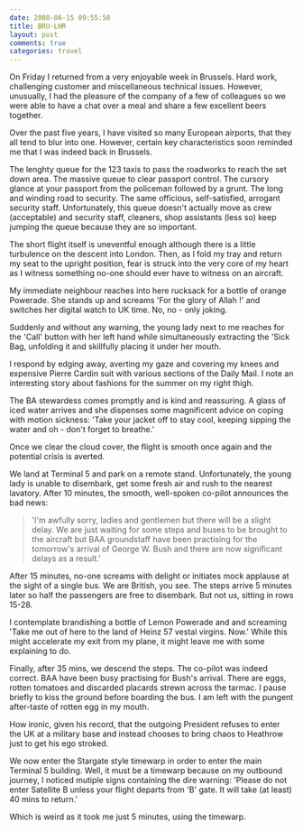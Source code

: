 ```yaml
---
date: 2008-06-15 09:55:58
title: BRU-LHR
layout: post
comments: true
categories: travel
---
```

On Friday I returned from a very enjoyable week in Brussels. Hard work,
challenging customer and miscellaneous technical issues. However,
unusually, I had the pleasure of the company of a few of colleagues so
we were able to have a chat over a meal and share a few excellent beers
together.

Over the past five years, I have visited so many European airports, that
they all tend to blur into one. However, certain key characteristics
soon reminded me that I was indeed back in Brussels.

The lenghty queue for the 123 taxis to pass the roadworks to reach the
set down area. The massive queue to clear passport control. The cursory
glance at your passport from the policeman followed by a grunt. The long
and winding road to security. The same officious, self-satisfied,
arrogant security staff. Unfortunately, this queue doesn't actually move
as crew (acceptable) and security staff, cleaners, shop assistants (less
so) keep jumping the queue because they are so important.

The short flight itself is uneventful enough although there is a little
turbulence on the descent into London. Then, as I fold my tray and
return my seat to the upright position, fear is struck into the very
core of my heart as I witness something no-one should ever have to
witness on an aircraft.

My immediate neighbour reaches into here rucksack for a bottle of orange
Powerade. She stands up and screams 'For the glory of Allah !' and
switches her digital watch to UK time. No, no - only joking.

Suddenly and without any warning, the young lady next to me reaches for
the 'Call' button with her left hand while simultaneously extracting the
'Sick Bag, unfolding it and skillfully placing it under her mouth.

I respond by edging away, averting my gaze and covering my knees and
expensive Pierre Cardin suit with various sections of the Daily Mail. I
note an interesting story about fashions for the summer on my right
thigh.

The BA stewardess comes promptly and is kind and reassuring. A glass of
iced water arrives and she dispenses some magnificent advice on coping
with motion sickness: 'Take your jacket off to stay cool, keeping
sipping the water and oh - don't forget to breathe.'

Once we clear the cloud cover, the flight is smooth once again and the
potential crisis is averted.

We land at Terminal 5 and park on a remote stand. Unfortunately, the
young lady is unable to disembark, get some fresh air and rush to the
nearest lavatory. After 10 minutes, the smooth, well-spoken co-pilot
announces the bad news:

> 'I'm awfully sorry, ladies and gentlemen but there will be a slight
> delay. We are just waiting for some steps and buses to be brought to
> the aircraft but BAA groundstaff have been practising for the
> tomorrow's arrival of George W. Bush and there are now significant
> delays as a result.'

After 15 minutes, no-one screams with delight or initiates mock applause
at the sight of a single bus. We are British, you see. The steps arrive
5 minutes later so half the passengers are free to disembark. But not
us, sitting in rows 15-28.

I contemplate brandishing a bottle of Lemon Powerade and and screaming
'Take me out of here to the land of Heinz 57 vestal virgins. Now.' While
this might accelerate my exit from my plane, it might leave me with some
explaining to do.

Finally, after 35 mins, we descend the steps. The co-pilot was indeed
correct. BAA have been busy practising for Bush's arrival. There are
eggs, rotten tomatoes and discarded placards strewn across the tarmac. I
pause briefly to kiss the ground before boarding the bus. I am left with
the pungent after-taste of rotten egg in my mouth.

How ironic, given his record, that the outgoing President refuses to
enter the UK at a military base and instead chooses to bring chaos to
Heathrow just to get his ego stroked.

We now enter the Stargate style timewarp in order to enter the main
Terminal 5 building. Well, it must be a timewarp because on my outbound
journey, I noticed mutiple signs containing the dire warning: 'Please do
not enter Satellite B unless your flight departs from 'B' gate. It will
take (at least) 40 mins to return.'

Which is weird as it took me just 5 minutes, using the timewarp.
